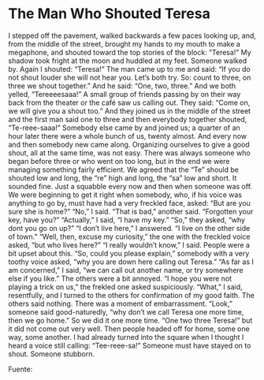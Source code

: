# The Man Who Shouted Teresa

I stepped off the pavement, walked backwards a few paces looking up, and, from the middle of the street, brought my hands to my mouth to make a megaphone, and shouted toward the top stories of the block: “Teresa!”
My shadow took fright at the moon and huddled at my feet.
Someone walked by. Again I shouted: “Teresa!” The man came up to me and said: “If you do not shout louder she will not hear you. Let’s both try. So: count to three, on three we shout together.” And he said: “One, two, three.” And we both yelled, “Tereeeesaaa!”
A small group of friends passing by on their way back from the theater or the café saw us calling out. They said: “Come on, we will give you a shout too.” And they joined us in the middle of the street and the first man said one to three and then everybody together shouted, “Te-reee-saaa!”
Somebody else came by and joined us; a quarter of an hour later there were a whole bunch of us, twenty almost. And every now and then somebody new came along.
Organizing ourselves to give a good shout, all at the same time, was not easy. There was always someone who began before three or who went on too long, but in the end we were managing something fairly efficient. We agreed that the “Te” should be shouted low and long, the “re” high and long, the “sa” low and short. It sounded fine. Just a squabble every now and then when someone was off.
We were beginning to get it right when somebody, who, if his voice was anything to go by, must have had a very freckled face, asked: “But are you sure she is home?”
“No,” I said.
“That is bad,” another said. “Forgotten your key, have you?”
“Actually,” I said, “I have my key.”
“So,” they asked, “why dont you go on up?”
“I don’t live here,” I answered. “I live on the other side of town.”
“Well, then, excuse my curiosity,” the one with the freckled voice asked, “but who lives here?”
“I really wouldn’t know,” I said.
People were a bit upset about this.
“So, could you please explain,” somebody with a very toothy voice asked, “why you are down here calling out Teresa.”
“As far as I am concerned,” I said, “we can call out another name, or try somewhere else if you like.”
The others were a bit annoyed.
“I hope you were not playing a trick on us,” the frekled one asked suspiciously.
“What,” I said, resentfully, and I turned to the others for confirmation of my good faith. The others said nothing.
There was a moment of embarrassment.
“Look,” someone said good-naturedly, “why don’t we call Teresa one more time, then we go home.”
So we did it one more time. “One two three Teresa!” but it did not come out very well. Then people headed off for home, some one way, some another.
I had already turned into the square when I thought I heard a voice still calling: “Tee-reee-sa!”
Someone must have stayed on to shout. Someone stubborn.


Fuente: 
